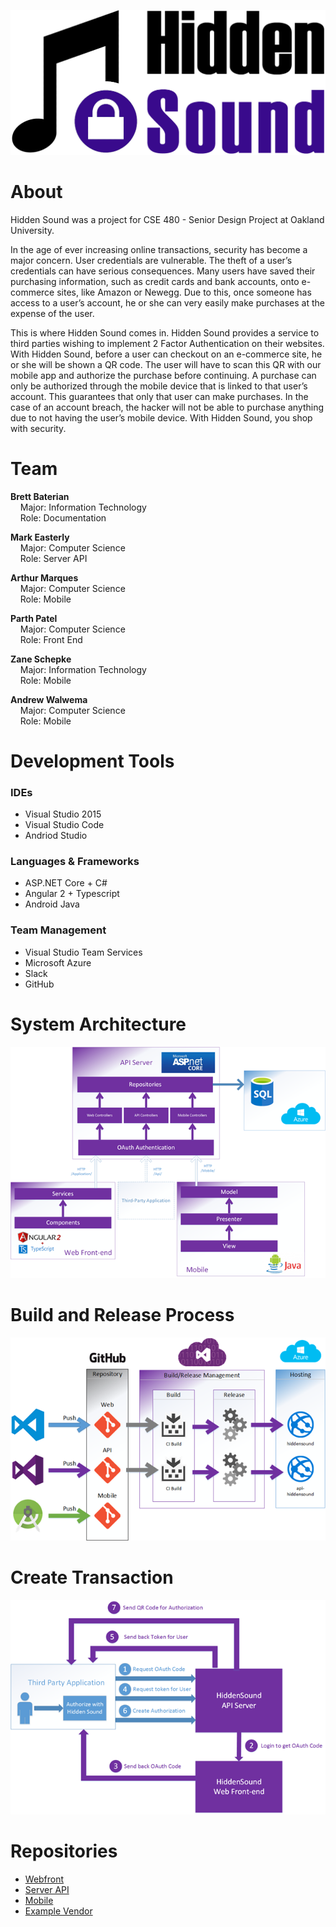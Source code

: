 ![Hidden Sound](https://github.com/hidden-sound-team/Hidden-Sound-Web/blob/master/Client/images/logo-large.png)
        
     
# About
Hidden Sound was a project for CSE 480 - Senior Design Project at Oakland University. 

In the age of ever increasing online transactions, security has become a major concern. User credentials are vulnerable. The theft of a user’s credentials can have serious consequences. Many users have saved their purchasing information, such as credit cards and bank accounts, onto e-commerce sites, like Amazon or Newegg. Due to this, once someone has access to a user’s account, he or she can very easily make purchases at the expense of the user. 

This is where Hidden Sound comes in. Hidden Sound provides a service to third parties wishing to implement 2 Factor Authentication on their websites. With Hidden Sound, before a user can checkout on an e-commerce site, he or she will be shown a QR code. The user will have to scan this QR with our mobile app and authorize the purchase before continuing. A purchase can only be authorized through the mobile device that is linked to that user’s account. This guarantees that only that user can make purchases. In the case of an account breach, the hacker will not be able to purchase anything due to not having the user’s mobile device. With Hidden Sound, you shop with security.  
   
    
# Team
**Brett Baterian**  
&nbsp;&nbsp;&nbsp;  Major: Information Technology  
&nbsp;&nbsp;&nbsp;  Role: Documentation  

**Mark Easterly**  
&nbsp;&nbsp;&nbsp;  Major: Computer Science  
&nbsp;&nbsp;&nbsp;  Role: Server API  
  
**Arthur Marques**  
&nbsp;&nbsp;&nbsp;  Major: Computer Science  
&nbsp;&nbsp;&nbsp;  Role: Mobile  
  
**Parth Patel**  
&nbsp;&nbsp;&nbsp;  Major: Computer Science  
&nbsp;&nbsp;&nbsp;  Role: Front End  
  
**Zane Schepke**  
&nbsp;&nbsp;&nbsp;  Major: Information Technology  
&nbsp;&nbsp;&nbsp;  Role: Mobile  
  
**Andrew Walwema**  
&nbsp;&nbsp;&nbsp;  Major: Computer Science  
&nbsp;&nbsp;&nbsp;  Role: Mobile  
  

# Development Tools
### IDEs
- Visual Studio 2015
- Visual Studio Code
- Andriod Studio

### Languages & Frameworks
- ASP.NET Core + C#
- Angular 2 + Typescript
- Android Java

### Team Management
- Visual Studio Team Services
- Microsoft Azure
- Slack
- GitHub

# System Architecture
![System Architecture](https://github.com/hidden-sound-team/Hidden-Sound-Web/blob/master/GitHub/sys-arch.png)  
  
# Build and Release Process  
![Build and Release Process](https://github.com/hidden-sound-team/Hidden-Sound-Web/blob/master/GitHub/build-release.png)   

# Create Transaction
![Create Transaction](https://github.com/hidden-sound-team/Hidden-Sound-Web/blob/master/GitHub/creat-tran.png)   


# Repositories
- [Webfront](https://github.com/hidden-sound-team/Hidden-Sound-Web)
- [Server API](https://github.com/hidden-sound-team/Hidden-Sound-API)
- [Mobile](https://github.com/hidden-sound-team/Hidden-Sound-Android)
- [Example Vendor](https://github.com/hidden-sound-team/Hidden-Sound-Example-Vendor)


